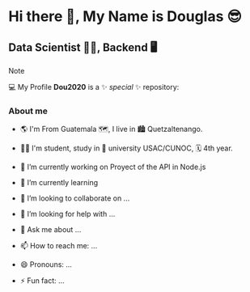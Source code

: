# Hi there 👋, My Name is Douglas 😎
## Data Scientist 	👨‍💻, Backend 🖥️

> [!NOTE]
> 💻 My Profile **Dou2020** is a ✨ _special_ ✨ repository:

### **About me**
- 🌎 I'm From Guatemala 🗺️, I live in 🏙️ Quetzaltenango.
- 👨‍🎓 I'm student, study in 🏫 university USAC/CUNOC, 🗓️ 4th year.
- 🔭 I’m currently working on Proyect of the API in Node.js


- 🌱 I’m currently learning
- 👯 I’m looking to collaborate on ...
- 🤔 I’m looking for help with ...
- 💬 Ask me about ...
- 📫 How to reach me: ...
- 😄 Pronouns: ...
- ⚡ Fun fact: ...
